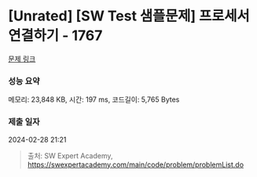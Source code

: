 # [Unrated] [SW Test 샘플문제] 프로세서 연결하기 - 1767 

[문제 링크](https://swexpertacademy.com/main/code/problem/problemDetail.do?contestProbId=AV4suNtaXFEDFAUf) 

### 성능 요약

메모리: 23,848 KB, 시간: 197 ms, 코드길이: 5,765 Bytes

### 제출 일자

2024-02-28 21:21



> 출처: SW Expert Academy, https://swexpertacademy.com/main/code/problem/problemList.do